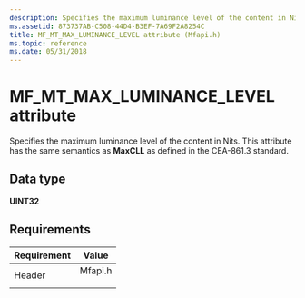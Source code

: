 ```yaml
---
description: Specifies the maximum luminance level of the content in Nits. This attribute has the same semantics as MaxCLL as defined in the CEA-861.3 standard.
ms.assetid: 873737AB-C508-44D4-B3EF-7A69F2A8254C
title: MF_MT_MAX_LUMINANCE_LEVEL attribute (Mfapi.h)
ms.topic: reference
ms.date: 05/31/2018
---
```


# MF\_MT\_MAX\_LUMINANCE\_LEVEL attribute

Specifies the maximum luminance level of the content in Nits. This attribute has the same semantics as **MaxCLL** as defined in the CEA-861.3 standard.

## Data type

**UINT32**

## Requirements



| Requirement | Value |
|-------------------|------------------------------------------------------------------------------------|
| Header<br/> | <dl> <dt>Mfapi.h</dt> </dl> |



 

 




